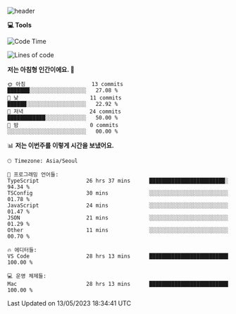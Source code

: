 
![header](https://capsule-render.vercel.app/api?type=waving&color=timeGradient&height=300&section=header&text=I'm%20Jiyeoun🖐&fontSize=54&section=header)


**💻 Tools**

<!--START_SECTION:waka-->
![Code Time](http://img.shields.io/badge/Code%20Time-304%20hrs%2036%20mins-blue)

![Lines of code](https://img.shields.io/badge/%EC%A0%80%EB%8A%94%20%EC%97%AC%ED%83%9C%EA%B9%8C%EC%A7%80%20-7.0%20thousand%20%EC%A4%84%EC%9D%98%20%EC%BD%94%EB%93%9C%EB%A5%BC%20%EC%9E%91%EC%84%B1%ED%96%88%EC%96%B4%EC%9A%94.-blue)

**저는 아침형 인간이에요. 🐤** 

```text
🌞 아침                     13 commits          ███████░░░░░░░░░░░░░░░░░░   27.08 % 
🌆 낮　                     11 commits          ██████░░░░░░░░░░░░░░░░░░░   22.92 % 
🌃 저녁                     24 commits          ████████████░░░░░░░░░░░░░   50.00 % 
🌙 밤　                     0 commits           ░░░░░░░░░░░░░░░░░░░░░░░░░   00.00 % 
```


📊 **저는 이번주를 이렇게 시간을 보냈어요.** 

```text
🕑︎ Timezone: Asia/Seoul

💬 프로그래밍 언어들: 
TypeScript               26 hrs 37 mins      ████████████████████████░   94.34 % 
TSConfig                 30 mins             ░░░░░░░░░░░░░░░░░░░░░░░░░   01.78 % 
JavaScript               24 mins             ░░░░░░░░░░░░░░░░░░░░░░░░░   01.47 % 
JSON                     21 mins             ░░░░░░░░░░░░░░░░░░░░░░░░░   01.29 % 
Other                    11 mins             ░░░░░░░░░░░░░░░░░░░░░░░░░   00.70 % 

🔥 에디터들: 
VS Code                  28 hrs 13 mins      █████████████████████████   100.00 % 

💻 운영 체제들: 
Mac                      28 hrs 13 mins      █████████████████████████   100.00 % 
```


 Last Updated on 13/05/2023 18:34:41 UTC
<!--END_SECTION:waka-->

<!--
**pajiyeee/pajiyeee** is a ✨ _special_ ✨ repository because its `README.md` (this file) appears on your GitHub profile.

Here are some ideas to get you started:

- 🔭 I’m currently working on ...
- 🌱 I’m currently learning ...
- 👯 I’m looking to collaborate on ...
- 🤔 I’m looking for help with ...
- 💬 Ask me about ...
- 📫 How to reach me: ...
- 😄 Pronouns: ...
- ⚡ Fun fact: ...
-->
